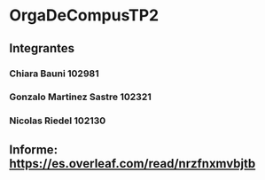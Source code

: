 # OrgaDeCompusTP2

## Integrantes
### Chiara Bauni  102981
### Gonzalo Martinez Sastre 102321
### Nicolas Riedel  102130

## Informe: https://es.overleaf.com/read/nrzfnxmvbjtb
